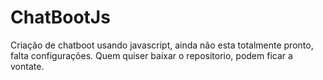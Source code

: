 # ChatBootJs
 Criação de chatboot usando javascript, ainda não esta totalmente pronto, falta configurações. Quem quiser baixar o repositorio, podem ficar a vontate.
